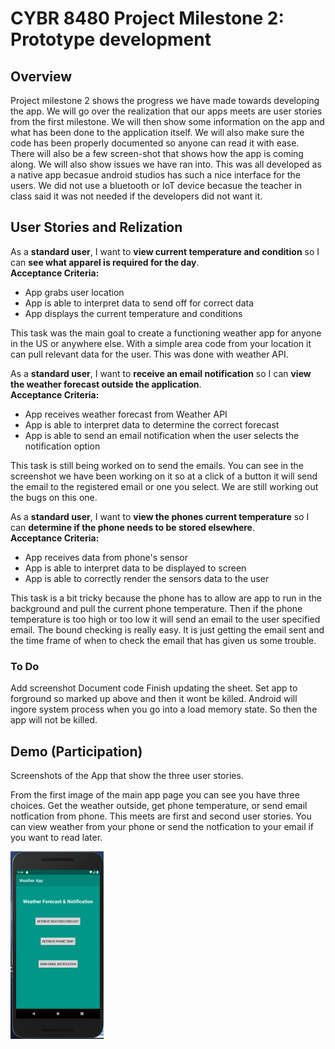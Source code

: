 # CYBR 8480 Project Milestone 2: Prototype development

## Overview
Project milestone 2 shows the progress we have made towards developing the app. We will go over the realization that our apps meets are user stories from the first milestone. We will then show some information on the app and what has been done to the application itself. We will also make sure the code has been properly documented so anyone can read it with ease. There will also be a few screen-shot that shows how the app is coming along. We will also show issues we have ran into. This was all developed as a native app becasue android studios has such a nice interface for the users. We did not use a bluetooth or IoT device becasue the teacher in class said it was not needed if the developers did not want it.


## User Stories and Relization
As a **standard user**, I want to **view current temperature and condition** so I can **see what apparel is required for the day**.  
**Acceptance Criteria:**
* App grabs user location
* App is able to interpret data to send off for correct data
* App displays the current temperature and conditions

This task was the main goal to create a functioning weather app for anyone in the US or anywhere else. With a simple area code from your location it can pull relevant data for the user. This was done with weather API. 

As a **standard user**, I want to **receive an email notification** so I can **view the weather forecast outside the application**.  
**Acceptance Criteria:**
* App receives weather forecast from Weather API
* App is able to interpret data to determine the correct forecast
* App is able to send an email notification when the user selects the notification option

This task is still being worked on to send the emails. You can see in the screenshot we have been working on it so at a click of a button it will send the email to the registered email or one you select. We are still working out the bugs on this one. 

As a **standard user**, I want to **view the phones current temperature** so I can **determine if the phone needs to be stored elsewhere**.  
**Acceptance Criteria:**
* App receives data from phone's sensor
* App is able to interpret data to be displayed to screen
* App is able to correctly render the sensors data to the user

This task is a bit tricky because the phone has to allow are app to run in the background and pull the current phone temperature. Then if the phone temperature is too high or too low it will send an email to the user specified email. The bound checking is really easy. It is just getting the email sent and the time frame of when to check the email that has given us some trouble. 

### To Do
Add screenshot
Document code
Finish updating the sheet.
Set app to forground so marked up above and then it wont be killed. Android will ingore system process when you go into a load memory state. So then the app will not be killed.

## Demo (Participation)

Screenshots of the App that show the three user stories.

From the first image of the main app page you can see you have three choices. Get the weather outside, get phone temperature, or send email notfication from phone. This meets are first and second user stories. You can view weather from your phone or send the notfication to your email if you want to read later.

![Main Page](Images/WeatherAppMainPage.png)
